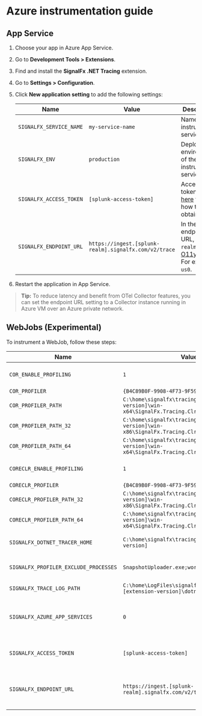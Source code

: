 # Azure instrumentation guide

## App Service

1. Choose your app in Azure App Service.

2. Go to **Development Tools > Extensions**.

3. Find and install the **SignalFx .NET Tracing** extension.

4. Go to **Settings > Configuration**.

5. Click **New application setting** to add the following settings:

   | Name | Value | Description |
   | - | - | - |
   | `SIGNALFX_SERVICE_NAME` | `my-service-name` | Name of the instrumented service. |
   | `SIGNALFX_ENV` | `production` | Deployment environment of the instrumented service. |
   | `SIGNALFX_ACCESS_TOKEN` | `[splunk-access-token]` | Access token. See [here](https://docs.splunk.com/Observability/admin/authentication-tokens/org-tokens.html) to learn how to obtain one. |
   | `SIGNALFX_ENDPOINT_URL` |  `https://ingest.[splunk-realm].signalfx.com/v2/trace` | In the endpoint URL, `splunk-realm` is the [O11y realm](https://dev.splunk.com/observability/docs/realms_in_endpoints). For example, `us0`. |

6. Restart the application in App Service.

> **Tip:** To reduce latency and benefit from OTel Collector features,
> you can set the endpoint URL setting to a Collector instance running
> in Azure VM over an Azure private network.

## WebJobs (Experimental)

To instrument a WebJob, follow these steps:

   | Name | Value | Description |
   | - | - | - |
   | `COR_ENABLE_PROFILING` | `1` | Enables .NET Framework instrumentation. |
   | `COR_PROFILER` | `{B4C89B0F-9908-4F73-9F59-0D77C5A06874}` | |
   | `COR_PROFILER_PATH` | `C:\home\signalfx\tracing\[extension-version]\win-x64\SignalFx.Tracing.ClrProfiler.Native.dll` | |
   | `COR_PROFILER_PATH_32` |  `C:\home\signalfx\tracing\[extension-version]\win-x86\SignalFx.Tracing.ClrProfiler.Native.dll` | |
   | `COR_PROFILER_PATH_64` |  `C:\home\signalfx\tracing\[extension-version]\win-x64\SignalFx.Tracing.ClrProfiler.Native.dll` | |
   | `CORECLR_ENABLE_PROFILING` | `1` | Enables .NET Core instrumentation. |
   | `CORECLR_PROFILER` | `{B4C89B0F-9908-4F73-9F59-0D77C5A06874}` | |
   | `CORECLR_PROFILER_PATH_32` | `C:\home\signalfx\tracing\[extension-version]\win-x86\SignalFx.Tracing.ClrProfiler.Native.dll` | |
   | `CORECLR_PROFILER_PATH_64` | `C:\home\signalfx\tracing\[extension-version]\win-x64\SignalFx.Tracing.ClrProfiler.Native.dll` | |
   | `SIGNALFX_DOTNET_TRACER_HOME` | `C:\home\signalfx\tracing\[extension-version]` | SignalFX extension install location. |
   | `SIGNALFX_PROFILER_EXCLUDE_PROCESSES` | `SnapshotUploader.exe;workerforwarder.exe` | Azure internal services to exclude. |
   | `SIGNALFX_TRACE_LOG_PATH` | `C:\home\LogFiles\signalfx\tracing\[extension-version]\dotnet-profiler.log` | Path for log files. |
   | `SIGNALFX_AZURE_APP_SERVICES` | `0` | Necessary to enable background services instrumentation. |
   | `SIGNALFX_ACCESS_TOKEN` | `[splunk-access-token]` | Access token. See [here](https://docs.splunk.com/Observability/admin/authentication-tokens/org-tokens.html) to learn how to obtain one. |
   | `SIGNALFX_ENDPOINT_URL` | `https://ingest.[splunk-realm].signalfx.com/v2/trace` | In the endpoint URL, `splunk-realm` is the [O11y realm](https://dev.splunk.com/observability/docs/realms_in_endpoints). For example, `us0`. |